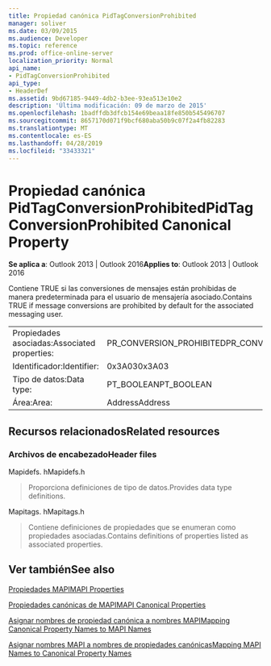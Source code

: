 ```yaml
---
title: Propiedad canónica PidTagConversionProhibited
manager: soliver
ms.date: 03/09/2015
ms.audience: Developer
ms.topic: reference
ms.prod: office-online-server
localization_priority: Normal
api_name:
- PidTagConversionProhibited
api_type:
- HeaderDef
ms.assetid: 9bd67185-9449-4db2-b3ee-93ea513e10e2
description: 'Última modificación: 09 de marzo de 2015'
ms.openlocfilehash: 1badffdb3dfcb154e69beaa18fe850b545496707
ms.sourcegitcommit: 8657170d071f9bcf680aba50b9c07f2a4fb82283
ms.translationtype: MT
ms.contentlocale: es-ES
ms.lasthandoff: 04/28/2019
ms.locfileid: "33433321"
---
```

# <a name="pidtagconversionprohibited-canonical-property"></a><span data-ttu-id="61396-103">Propiedad canónica PidTagConversionProhibited</span><span class="sxs-lookup"><span data-stu-id="61396-103">PidTagConversionProhibited Canonical Property</span></span>

  
  
<span data-ttu-id="61396-104">**Se aplica a**: Outlook 2013 | Outlook 2016</span><span class="sxs-lookup"><span data-stu-id="61396-104">**Applies to**: Outlook 2013 | Outlook 2016</span></span> 
  
<span data-ttu-id="61396-105">Contiene TRUE si las conversiones de mensajes están prohibidas de manera predeterminada para el usuario de mensajería asociado.</span><span class="sxs-lookup"><span data-stu-id="61396-105">Contains TRUE if message conversions are prohibited by default for the associated messaging user.</span></span>
  
|||
|:-----|:-----|
|<span data-ttu-id="61396-106">Propiedades asociadas:</span><span class="sxs-lookup"><span data-stu-id="61396-106">Associated properties:</span></span>  <br/> |<span data-ttu-id="61396-107">PR_CONVERSION_PROHIBITED</span><span class="sxs-lookup"><span data-stu-id="61396-107">PR_CONVERSION_PROHIBITED</span></span>  <br/> |
|<span data-ttu-id="61396-108">Identificador:</span><span class="sxs-lookup"><span data-stu-id="61396-108">Identifier:</span></span>  <br/> |<span data-ttu-id="61396-109">0x3A03</span><span class="sxs-lookup"><span data-stu-id="61396-109">0x3A03</span></span>  <br/> |
|<span data-ttu-id="61396-110">Tipo de datos:</span><span class="sxs-lookup"><span data-stu-id="61396-110">Data type:</span></span>  <br/> |<span data-ttu-id="61396-111">PT_BOOLEAN</span><span class="sxs-lookup"><span data-stu-id="61396-111">PT_BOOLEAN</span></span>  <br/> |
|<span data-ttu-id="61396-112">Área:</span><span class="sxs-lookup"><span data-stu-id="61396-112">Area:</span></span>  <br/> |<span data-ttu-id="61396-113">Address</span><span class="sxs-lookup"><span data-stu-id="61396-113">Address</span></span>  <br/> |
   
## <a name="related-resources"></a><span data-ttu-id="61396-114">Recursos relacionados</span><span class="sxs-lookup"><span data-stu-id="61396-114">Related resources</span></span>

### <a name="header-files"></a><span data-ttu-id="61396-115">Archivos de encabezado</span><span class="sxs-lookup"><span data-stu-id="61396-115">Header files</span></span>

<span data-ttu-id="61396-116">Mapidefs. h</span><span class="sxs-lookup"><span data-stu-id="61396-116">Mapidefs.h</span></span>
  
> <span data-ttu-id="61396-117">Proporciona definiciones de tipo de datos.</span><span class="sxs-lookup"><span data-stu-id="61396-117">Provides data type definitions.</span></span>
    
<span data-ttu-id="61396-118">Mapitags. h</span><span class="sxs-lookup"><span data-stu-id="61396-118">Mapitags.h</span></span>
  
> <span data-ttu-id="61396-119">Contiene definiciones de propiedades que se enumeran como propiedades asociadas.</span><span class="sxs-lookup"><span data-stu-id="61396-119">Contains definitions of properties listed as associated properties.</span></span>
    
## <a name="see-also"></a><span data-ttu-id="61396-120">Ver también</span><span class="sxs-lookup"><span data-stu-id="61396-120">See also</span></span>



[<span data-ttu-id="61396-121">Propiedades MAPI</span><span class="sxs-lookup"><span data-stu-id="61396-121">MAPI Properties</span></span>](mapi-properties.md)
  
[<span data-ttu-id="61396-122">Propiedades canónicas de MAPI</span><span class="sxs-lookup"><span data-stu-id="61396-122">MAPI Canonical Properties</span></span>](mapi-canonical-properties.md)
  
[<span data-ttu-id="61396-123">Asignar nombres de propiedad canónica a nombres MAPI</span><span class="sxs-lookup"><span data-stu-id="61396-123">Mapping Canonical Property Names to MAPI Names</span></span>](mapping-canonical-property-names-to-mapi-names.md)
  
[<span data-ttu-id="61396-124">Asignar nombres MAPI a nombres de propiedades canónicas</span><span class="sxs-lookup"><span data-stu-id="61396-124">Mapping MAPI Names to Canonical Property Names</span></span>](mapping-mapi-names-to-canonical-property-names.md)

